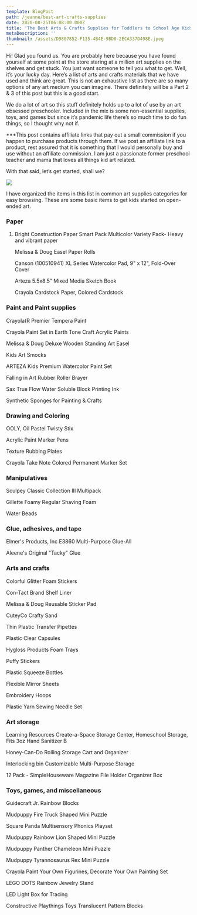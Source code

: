 ```yaml
---
template: BlogPost
path: /jeanne/best-art-crafts-supplies
date: 2020-08-25T06:08:00.000Z
title: 'The Best Arts & Crafts Supplies for Toddlers to School Age Kids, Part 1'
metaDescription: ''
thumbnail: /assets/D9807852-F135-4B4E-9BD0-2ECA337D498E.jpeg
---
```

Hi! Glad you found us. You are probably here because you have found yourself at some point at the store staring at a million art supplies on the shelves and get stuck. You just want someone to tell you what to get. Well, it’s your lucky day. Here’s a list of arts and crafts materials that we have used and think are great. This is not an exhaustive list as there are so many options of any art medium you can imagine. There definitely will be a Part 2 & 3 of this post but this is a good start. 

We do a lot of art so this stuff definitely holds up to a lot of use by an art obsessed preschooler. Included in the mix is some non-essential supplies, toys, and games but since it’s pandemic life there’s so much time to do fun things, so I thought why not if.

\*\**This post contains affiliate links that pay out a small commission if you happen to purchase products through them.  If we post an affiliate link to a product, rest assured that it is something that I would personally buy and use without an affiliate commission. I am just a passionate former preschool teacher and mama that loves all things kid art related. 

With that said, let’s get started, shall we?

![](/assets/daniel-lincoln-HlEu2OvHtI0-unsplash.jpg)

I have organized the items in this list in common art supplies categories for easy browsing. These are some basic items to get kids started on open-ended art. 

### Paper

1. Bright Construction Paper Smart Pack Multicolor Variety Pack- Heavy and vibrant paper

   Melissa & Doug Easel Paper Rolls

   Canson (100510941) XL Series Watercolor Pad, 9" x 12", Fold-Over Cover

   Arteza 5.5x8.5” Mixed Media Sketch Book

   Crayola Cardstock Paper, Colored Cardstock

### Paint and Paint supplies

Crayola(R Premier Tempera Paint

Crayola Paint Set in Earth Tone Craft Acrylic Paints

Melissa & Doug Deluxe Wooden Standing Art Easel

Kids Art Smocks

ARTEZA Kids Premium Watercolor Paint Set

Falling in Art Rubber Roller Brayer

Sax True Flow Water Soluble Block Printing Ink

Synthetic Sponges for Painting & Crafts

### Drawing and Coloring

OOLY, Oil Pastel Twisty Stix



Acrylic Paint Marker Pens

Texture Rubbing Plates



Crayola Take Note Colored Permanent Marker Set

### Manipulatives

Sculpey Classic Collection III Multipack

Gillette Foamy Regular Shaving Foam

Water Beads

### Glue, adhesives, and tape

Elmer's Products, Inc E3860 Multi-Purpose Glue-All

Aleene's Original "Tacky" Glue

### Arts and crafts

Colorful Glitter Foam Stickers

Con-Tact Brand Shelf Liner

Melissa & Doug Reusable Sticker Pad

CuteyCo Crafty Sand

Thin Plastic Transfer Pipettes

Plastic Clear Capsules

Hygloss Products Foam Trays

Puffy Stickers

Plastic Squeeze Bottles

Flexible Mirror Sheets

Embroidery Hoops

Plastic Yarn Sewing Needle Set



### Art storage

Learning Resources Create-a-Space Storage Center, Homeschool Storage, Fits 3oz Hand Sanitizer B

Honey-Can-Do Rolling Storage Cart and Organizer

Interlocking bin Customizable Multi-Purpose Storage

12 Pack - SimpleHouseware Magazine File Holder Organizer Box

### Toys, games, and miscellaneous

Guidecraft Jr. Rainbow Blocks

Mudpuppy Fire Truck Shaped Mini Puzzle

Square Panda Multisensory Phonics Playset

Mudpuppy Rainbow Lion Shaped Mini Puzzle

Mudpuppy Panther Chameleon Mini Puzzle

Mudpuppy Tyrannosaurus Rex Mini Puzzle

Crayola Paint Your Own Figurines, Decorate Your Own Painting Set

LEGO DOTS Rainbow Jewelry Stand

LED Light Box for Tracing

Constructive Playthings Toys Translucent Pattern Blocks
